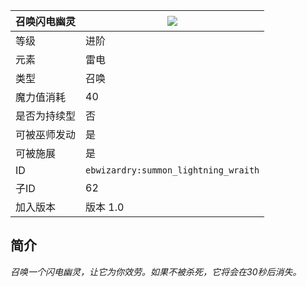 | 召唤闪电幽灵 |![](https://github.com/Electroblob77/Wizardry/blob/1.12.2/src/main/resources/assets/ebwizardry/textures/spells/summon_lightning_wraith.png)|
|---|---|
| 等级 | 进阶 |
| 元素 | 雷电 |
| 类型 | 召唤 |
| 魔力值消耗 | 40 |
| 是否为持续型 | 否 |
| 可被巫师发动 | 是 |
| 可被施展 | 是 |
| ID | `ebwizardry:summon_lightning_wraith` |
| 子ID | 62 |
| 加入版本 | 版本 1.0 |
## 简介
_召唤一个闪电幽灵，让它为你效劳。如果不被杀死，它将会在30秒后消失。_
